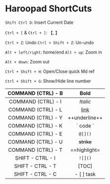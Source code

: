 Haroopad ShortCuts
======================

`Shift Ctrl D`: Insert Current Date

`Ctrl + [` & `Ctrl + ]`: 【, 】

`Ctrl + Z`: Undo
`Ctrl + Shift + Z`: Un-undo

`Alt + left/right`: home/end
`Alt + up`: Zoom in

`Alt + down`: Zoom out

`Ctrl + Shift + H`: Open/Close quick Md ref

`Ctrl + Shift + G`: Show/Hide line number



| COMMAND (CTRL) - B |    **Bold**   |
|:------------------:|:-------------:|
| COMMAND (CTRL) - I |    *Italic*   |
| COMMAND (CTRL) - L |  [link](url)  |
| COMMAND (CTRL) - Y | ++underline++ |
| COMMAND (CTRL) - K |     \` code \`    |
| COMMAND (CTRL) - E |     `@[]()`     |
| COMMAND (CTRL) - U |   ~~strike~~  |
| COMMAND (CTRL) - T |  ==highlight= |
|  SHIFT - CTRL - I  |     `![]()`     |
|  SHIFT - CTRL - T  |     [TOC]     |
|  SHIFT - CTRL - C  |   - [ ] task  |
